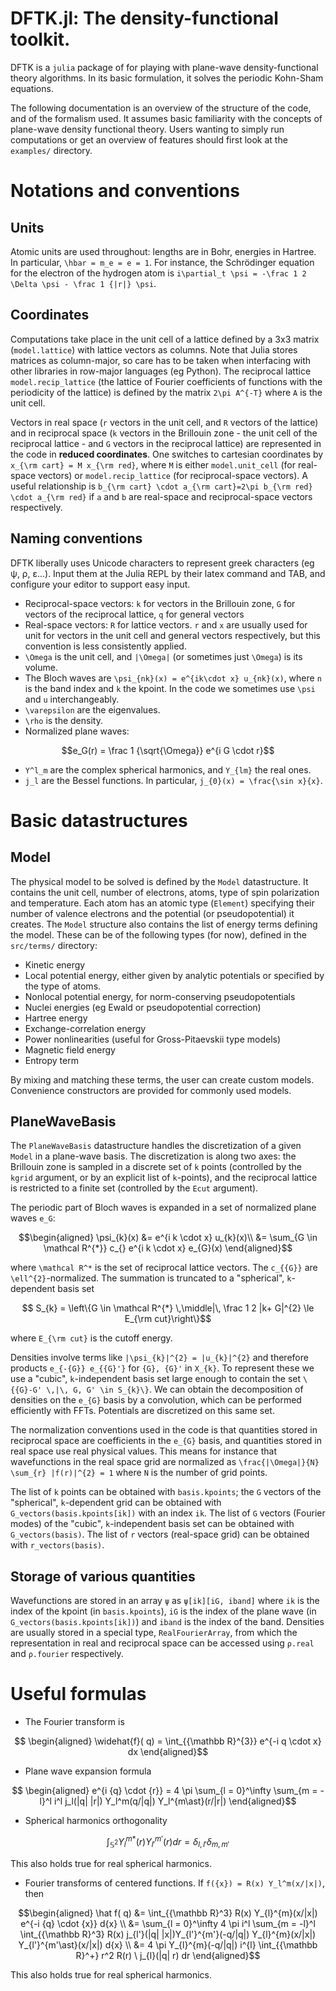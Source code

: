 # DFTK.jl: The density-functional toolkit.

DFTK is a `julia` package of for playing with plane-wave
density-functional theory algorithms. In its basic formulation, it
solves the periodic Kohn-Sham equations. 

The following documentation is an overview of the structure of the
code, and of the formalism used. It assumes basic familiarity with the
concepts of plane-wave density functional theory. Users wanting to
simply run computations or get an overview of features should first
look at the `examples/` directory.

# Notations and conventions
## Units

Atomic units are used throughout: lengths are in Bohr, energies in
Hartree. In particular, ``\hbar = m_e = e = 1``. For instance, the
Schrödinger equation for the electron of the hydrogen atom is
``i\partial_t \psi = -\frac 1 2 \Delta \psi - \frac 1 {|r|} \psi``.

## Coordinates

Computations take place in the unit cell of a lattice defined by a 3x3
matrix (`model.lattice`) with lattice vectors as columns. Note that
Julia stores matrices as column-major, so care has to be taken when
interfacing with other libraries in row-major languages (eg Python).
The reciprocal lattice `model.recip_lattice` (the lattice of Fourier
coefficients of functions with the periodicity of the lattice) is
defined by the matrix ``2\pi A^{-T}`` where ``A`` is the unit cell.

Vectors in real space (``r`` vectors in the unit cell, and ``R``
vectors of the lattice) and in reciprocal space (``k`` vectors in the
Brillouin zone - the unit cell of the reciprocal lattice - and ``G``
vectors in the reciprocal lattice) are represented in the code in
**reduced coordinates**. One switches to cartesian coordinates by
``x_{\rm cart} = M x_{\rm red}``, where ``M`` is either
`model.unit_cell` (for real-space vectors) or `model.recip_lattice`
(for reciprocal-space vectors). A useful relationship is ``b_{\rm
cart} \cdot a_{\rm cart}=2\pi b_{\rm red} \cdot a_{\rm red}`` if ``a``
and ``b`` are real-space and reciprocal-space vectors respectively.

## Naming conventions

DFTK liberally uses Unicode characters to represent greek characters
(eg ψ, ρ, ε...). Input them at the Julia REPL by their latex command
and TAB, and configure your editor to support easy input.

- Reciprocal-space vectors: ``k`` for vectors in the Brillouin zone, ``G`` for vectors of the reciprocal lattice, ``q`` for general vectors
- Real-space vectors: ``R`` for lattice vectors. ``r`` and ``x`` are usually used for unit for vectors in the unit cell and general vectors respectively, but this convention is less consistently applied.
- ``\Omega`` is the unit cell, and ``|\Omega|`` (or sometimes just ``\Omega``) is its volume.
- The Bloch waves are ``\psi_{nk}(x) = e^{ik\cdot x} u_{nk}(x)``,
  where ``n`` is the band index and ``k`` the kpoint. In the code we
  sometimes use ``\psi`` and ``u`` interchangeably.
- ``\varepsilon`` are the eigenvalues.
- ``\rho`` is the density.
- Normalized plane waves: 
```math
e_G(r) = \frac 1 {\sqrt{\Omega}} e^{i G \cdot r}
```
- ``Y^l_m`` are the complex spherical harmonics, and ``Y_{lm}`` the real ones.
- ``j_l`` are the Bessel functions. In particular, ``j_{0}(x) = \frac{\sin x}{x}``.

# Basic datastructures

## Model
The physical model to be solved is defined by the `Model`
datastructure. It contains the unit cell, number of electrons, atoms,
type of spin polarization and temperature. Each atom has an atomic
type (`Element`) specifying their number of valence electrons and the
potential (or pseudopotential) it creates. The `Model` structure also
contains the list of energy terms defining the model. These can be of
the following types (for now), defined in the `src/terms/` directory:

- Kinetic energy
- Local potential energy, either given by analytic potentials or
  specified by the type of atoms.
- Nonlocal potential energy, for norm-conserving pseudopotentials
- Nuclei energies (eg Ewald or pseudopotential correction)
- Hartree energy
- Exchange-correlation energy
- Power nonlinearities (useful for Gross-Pitaevskii type models)
- Magnetic field energy
- Entropy term

By mixing and matching these terms, the user can create custom models.
Convenience constructors are provided for commonly used models.

## PlaneWaveBasis

The `PlaneWaveBasis` datastructure handles the discretization of a
given `Model` in a plane-wave basis. The discretization is along two
axes: the Brillouin zone is sampled in a discrete set of ``k`` points
(controlled by the `kgrid` argument, or by an explicit list of
``k``-points), and the reciprocal lattice is restricted to a finite
set (controlled by the `Ecut` argument).

The periodic part of Bloch waves is expanded in a set of normalized
plane waves ``e_G``:
```math
\begin{aligned}
  \psi_{k}(x) &= e^{i k \cdot x} u_{k}(x)\\
  &= \sum_{G \in \mathcal R^{*}} c_{}  e^{i  k \cdot  x} e_{G}(x)
\end{aligned}
```
where ``\mathcal R^*`` is the set of reciprocal lattice vectors.
The ``c_{{G}}`` are ``\ell^{2}``-normalized. The summation is truncated to a
"spherical", ``k``-dependent basis set
```math
  S_{k} = \left\{G \in \mathcal R^{*} \,\middle|\, \frac 1 2 |k+ G|^{2} \le E_{\rm cut}\right\}
```
where ``E_{\rm cut}`` is the cutoff energy.

Densities involve terms like ``|\psi_{k}|^{2} = |u_{k}|^{2}`` and
therefore products ``e_{-{G}} e_{{G}'}`` for ``{G}, {G}'`` in
``X_{k}``. To represent these we use a "cubic", ``k``-independent
basis set large enough to contain the set ``\{{G}-G' \,|\, G, G' \in
S_{k}\}``. We can obtain the decomposition of densities on the
``e_{G}`` basis by a convolution, which can be performed efficiently
with FFTs. Potentials are discretized on this same set.

The normalization conventions used in the code is that quantities
stored in reciprocal space are coefficients in the ``e_{G}`` basis,
and quantities stored in real space use real physical values. This
means for instance that wavefunctions in the real space grid are
normalized as ``\frac{|\Omega|}{N} \sum_{r} |f(r)|^{2} = 1`` where
``N`` is the number of grid points.

The list of ``k`` points can be obtained with `basis.kpoints`; the
``G`` vectors of the "spherical", ``k``-dependent grid can be obtained
with `G_vectors(basis.kpoints[ik])` with an index `ik`. The list of
``G`` vectors (Fourier modes) of the "cubic", ``k``-independent basis
set can be obtained with `G_vectors(basis)`. The list of ``r`` vectors
(real-space grid) can be obtained with `r_vectors(basis)`.

## Storage of various quantities
Wavefunctions are stored in an array `ψ` as `ψ[ik][iG, iband]` where
`ik` is the index of the kpoint (in `basis.kpoints`), `iG` is the
index of the plane wave (in `G_vectors(basis.kpoints[ik])`) and
`iband` is the index of the band. Densities are usually stored in a
special type, `RealFourierArray`, from which the representation in
real and reciprocal space can be accessed using `ρ.real` and
`ρ.fourier` respectively.

# Useful formulas

- The Fourier transform is
```math
  \begin{aligned}
    \widehat{f}( q) = \int_{{\mathbb R}^{3}} e^{-i q \cdot  x} dx
  \end{aligned}
```
- Plane wave expansion formula
```math
  \begin{aligned}
    e^{i {q} \cdot {r}} =
  4 \pi \sum_{l = 0}^\infty \sum_{m = -l}^l
  i^l j_l(|q| |r|) Y_l^m(q/|q|) Y_l^{m\ast}(r/|r|)
\end{aligned}
```
- Spherical harmonics orthogonality
```math
\int_{\mathbb{S}^2} Y_l^{m*}(r)Y_{l'}^{m'}(r) dr
  = \delta_{l,l'} \delta_{m,m'}
```
This also holds true for real spherical harmonics.

- Fourier transforms of centered functions.
If 
``f({x}) = R(x) Y_l^m(x/|x|)``,
then
```math
\begin{aligned}
  \hat f( q)
  &= \int_{{\mathbb R}^3} R(x) Y_{l}^{m}(x/|x|) e^{-i {q} \cdot {x}} d{x} \\
  &= \sum_{l = 0}^\infty 4 \pi i^l 
  \sum_{m = -l}^l \int_{{\mathbb R}^3}
  R(x) j_{l'}(|q| |x|)Y_{l'}^{m'}(-q/|q|) Y_{l}^{m}(x/|x|)
   Y_{l'}^{m'\ast}(x/|x|)
  d{x} \\
  &= 4 \pi Y_{l}^{m}(-q/|q|) i^{l}
  \int_{{\mathbb R}^+} r^2 R(r) \ j_{l}(|q| r) dr
 \end{aligned}
```
This also holds true for real spherical harmonics.
